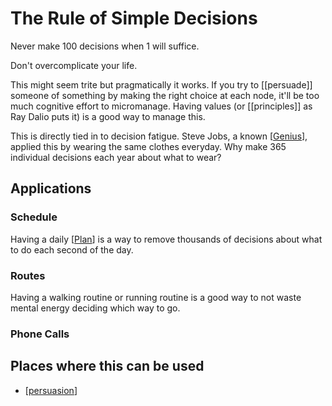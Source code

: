 # The Rule of Simple Decisions

Never make 100 decisions when 1 will suffice.

Don't overcomplicate your life.

This might seem trite but pragmatically it works. If you try to [[persuade]] someone of something by making the right choice at each node, it'll be too much cognitive effort to micromanage. Having values (or [[principles]] as Ray Dalio puts it) is a good way to manage this.

This is directly tied in to decision fatigue. Steve Jobs, a known [[Genius]], applied this by wearing the same clothes everyday. Why make 365 individual decisions each year about what to wear?

## Applications

### Schedule
Having a daily [[Plan]] is a way to remove thousands of decisions about what to do each second of the day.

### Routes
Having a walking routine or running routine is a good way to not waste mental energy deciding which way to go.

### Phone Calls



## Places where this can be used
- [[persuasion]]

[//begin]: # "Autogenerated link references for markdown compatibility"
[Genius]: Genius "Genius"
[Plan]: plan "Plan"
[persuasion]: persuasion "Formula for Persuasion"
[//end]: # "Autogenerated link references"